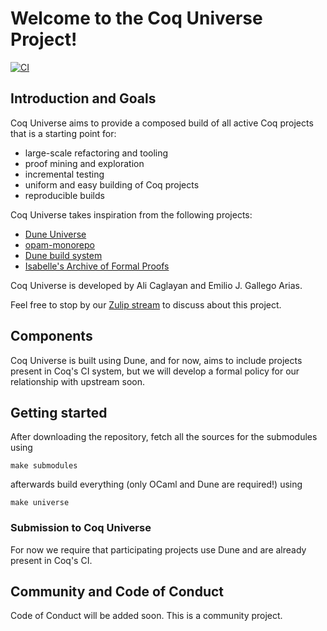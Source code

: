 # Welcome to the Coq Universe Project!

[![CI](https://github.com/ejgallego/coq-universe/actions/workflows/ci.yml/badge.svg)](https://github.com/ejgallego/coq-universe/actions/workflows/ci.yml)

## Introduction and Goals

Coq Universe aims to provide a composed build of all active Coq projects that is
a starting point for:

- large-scale refactoring and tooling
- proof mining and exploration
- incremental testing
- uniform and easy building of Coq projects
- reproducible builds

Coq Universe takes inspiration from the following projects:
- [Dune Universe](https://github.com/dune-universe/dune-universe)
- [opam-monorepo](https://github.com/ocamllabs/opam-monorepo) 
- [Dune build system](https://github.com/ocaml/dune)
- [Isabelle's Archive of Formal Proofs](https://www.isa-afp.org/)

Coq Universe is developed by Ali Caglayan and Emilio J. Gallego Arias.

Feel free to stop by our [Zulip stream](https://coq.zulipchat.com/#narrow/stream/327010-Coq-Universe) to discuss about this project.

## Components

Coq Universe is built using Dune, and for now, aims to include
projects present in Coq's CI system, but we will develop a formal
policy for our relationship with upstream soon.

## Getting started

After downloading the repository, fetch all the sources for the submodules using
```
make submodules
```

afterwards build everything (only OCaml and Dune are required!) using
```
make universe
```

### Submission to Coq Universe

For now we require that participating projects use Dune and are already present
in Coq's CI.

## Community and Code of Conduct

Code of Conduct will be added soon. This is a community project.
